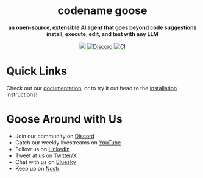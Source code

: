 <h1 align="center">
codename goose
</h1>

<p align="center">
  <strong>an open-source, extensible AI agent that goes beyond code suggestions<br>install, execute, edit, and test with any LLM</strong>
</p>

<p align="center">
  <a href="https://opensource.org/licenses/Apache-2.0">
    <img src="https://img.shields.io/badge/License-Apache_2.0-blue.svg">
  </a>
  <a href="https://discord.gg/7GaTvbDwga">
    <img src="https://img.shields.io/discord/1287729918100246654?logo=discord&logoColor=white&label=Join+Us&color=blueviolet" alt="Discord">
  </a>
  <a href="https://github.com/block/goose/actions/workflows/ci.yml">
     <img src="https://img.shields.io/github/actions/workflow/status/block/goose/ci.yml?branch=main" alt="CI">
  </a>
</p>

# Quick Links
Check out our [documentation](https://block.github.io/goose), or to try it out head to the [installation](https://block.github.io/goose/docs/getting-started/installation) instructions!

# Goose Around with Us
- Join our community on [Discord](https://discord.gg/block-opensource)
- Catch our weekly livestreams on [YouTube](https://www.youtube.com/@blockopensource)
- Follow us on [LinkedIn](https://www.linkedin.com/company/block-opensource)
- Tweet at us on [Twitter/X](https://x.com/blockopensource)
- Chat with us on [Bluesky](https://bsky.app/profile/opensource.block.xyz)
- Keep up on [Nostr](https://njump.me/opensource@block.xyz)